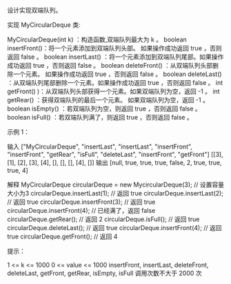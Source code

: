 设计实现双端队列。

实现 MyCircularDeque 类:

MyCircularDeque(int k) ：构造函数,双端队列最大为 k 。
boolean insertFront()：将一个元素添加到双端队列头部。 如果操作成功返回 true ，否则返回 false 。
boolean insertLast() ：将一个元素添加到双端队列尾部。如果操作成功返回 true ，否则返回 false 。
boolean deleteFront() ：从双端队列头部删除一个元素。 如果操作成功返回 true ，否则返回 false 。
boolean deleteLast() ：从双端队列尾部删除一个元素。如果操作成功返回 true ，否则返回 false 。
int getFront() )：从双端队列头部获得一个元素。如果双端队列为空，返回 -1 。
int getRear() ：获得双端队列的最后一个元素。 如果双端队列为空，返回 -1 。
boolean isEmpty() ：若双端队列为空，则返回 true ，否则返回 false 。
boolean isFull() ：若双端队列满了，则返回 true ，否则返回 false 。

示例 1：

输入
["MyCircularDeque", "insertLast", "insertLast", "insertFront", "insertFront", "getRear", "isFull", "deleteLast", "insertFront", "getFront"]
[[3], [1], [2], [3], [4], [], [], [], [4], []]
输出
[null, true, true, true, false, 2, true, true, true, 4]

解释
MyCircularDeque circularDeque = new MycircularDeque(3); // 设置容量大小为3
circularDeque.insertLast(1); // 返回 true
circularDeque.insertLast(2); // 返回 true
circularDeque.insertFront(3); // 返回 true
circularDeque.insertFront(4); // 已经满了，返回 false
circularDeque.getRear(); // 返回 2
circularDeque.isFull(); // 返回 true
circularDeque.deleteLast(); // 返回 true
circularDeque.insertFront(4); // 返回 true
circularDeque.getFront(); // 返回 4

提示：

1 <= k <= 1000
0 <= value <= 1000
insertFront, insertLast, deleteFront, deleteLast, getFront, getRear, isEmpty, isFull 调用次数不大于 2000 次
